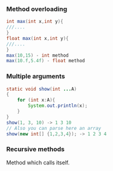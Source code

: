 ### Method overloading
```Java
int max(int x,int y){
///....
}
float max(int x,int y){
///....
}
max(10,15) - int method
max(10.f,5.4f) - float method
```
### Multiple arguments

```Java
static void show(int ...A)
{
	for (int x:A){
		System.out.println(x);
	}
}
show(1, 3, 10) -> 1 3 10
// Also you can parse here an array 
show(new int[] {1,2,3,4}); -> 1 2 3 4

```

### Recursive methods

Method which calls itself.
